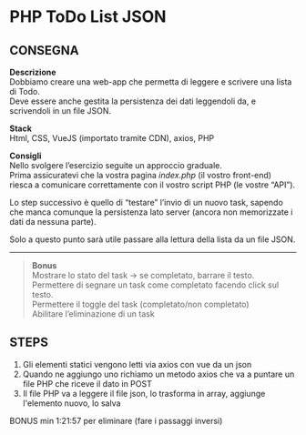 PHP ToDo List JSON
===
## CONSEGNA

**Descrizione** <br>
Dobbiamo creare una web-app che permetta di leggere e scrivere una lista di Todo. <br>
Deve essere anche gestita la persistenza dei dati leggendoli da, e scrivendoli in un file JSON.

**Stack**<br>
Html, CSS, VueJS (importato tramite CDN), axios, PHP

**Consigli**<br>
Nello svolgere l’esercizio seguite un approccio graduale.<br>
Prima assicuratevi che la vostra pagina *index.php* (il vostro front-end) riesca a comunicare correttamente con il vostro script PHP (le vostre “API”).

Lo step successivo è quello di “testare” l’invio di un nuovo task, sapendo che manca comunque la persistenza lato server (ancora non memorizzate i dati da nessuna parte).

Solo a questo punto sarà utile passare alla lettura della lista da un file JSON.
****

>**Bonus**<br>
Mostrare lo stato del task → se completato, barrare il testo.<br>
Permettere di segnare un task come completato facendo click sul testo.<br>
Permettere il toggle del task (completato/non completato)<br>
Abilitare l’eliminazione di un task

## STEPS
1. Gli elementi statici vengono letti via axios con vue da un json
2. Quando ne aggiungo uno richiamo un metodo axios che va a puntare un file PHP che riceve il dato in POST 
3. Il file PHP va a leggere il file json, lo trasforma in array, aggiunge l'elemento nuovo, lo salva 

BONUS min 1:21:57 per eliminare (fare i passaggi inversi)
